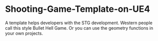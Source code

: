 # Shooting-Game-Template-on-UE4
A template helps developers with the STG development. Western people call this style Bullet Hell Game. Or you can use the geometry functions in your own projects.
